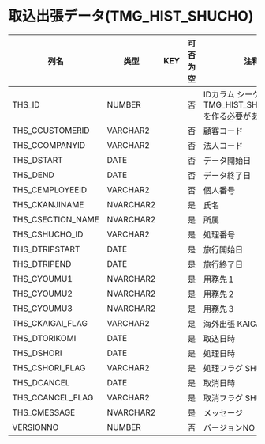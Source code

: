 # 取込出張データ(TMG_HIST_SHUCHO)
| 列名   | 类型   | KEY  | 可否为空 | 注释   |
| ---- | ---- | ---- | ---- | ---- |
|THS_ID|NUMBER||否|IDカラム シーケンスTMG_HIST_SHUCHO_SEQを作る必要があります。 |
|THS_CCUSTOMERID|VARCHAR2||否|顧客コード  |
|THS_CCOMPANYID|VARCHAR2||否|法人コード  |
|THS_DSTART|DATE||否|データ開始日  |
|THS_DEND|DATE||否|データ終了日  |
|THS_CEMPLOYEEID|VARCHAR2||否|個人番号  |
|THS_CKANJINAME|NVARCHAR2||是|氏名  |
|THS_CSECTION_NAME|NVARCHAR2||是|所属  |
|THS_CSHUCHO_ID|VARCHAR2||是|処理番号  |
|THS_DTRIPSTART|DATE||是|旅行開始日  |
|THS_DTRIPEND|DATE||是|旅行終了日  |
|THS_CYOUMU1|NVARCHAR2||是|用務先１  |
|THS_CYOUMU2|NVARCHAR2||是|用務先２  |
|THS_CYOUMU3|NVARCHAR2||是|用務先３  |
|THS_CKAIGAI_FLAG|VARCHAR2||是|海外出張 KAIGAI|0→国内出張、KAIGAI|1→海外出張 |
|THS_DTORIKOMI|DATE||是|取込日時  |
|THS_DSHORI|DATE||是|処理日時  |
|THS_CSHORI_FLAG|VARCHAR2||是|処理フラグ SHUCHOFLAG|0→未、SHUCHOFLAG|1→済、SHUCHOFLAG|9→無効 |
|THS_DCANCEL|DATE||是|取消日時  |
|THS_CCANCEL_FLAG|VARCHAR2||是|取消フラグ SHUCHOFLAG|0→未、SHUCHOFLAG|1→済 |
|THS_CMESSAGE|NVARCHAR2||是|メッセージ  |
|VERSIONNO|NUMBER||否|バージョンNO V4互換用 |
